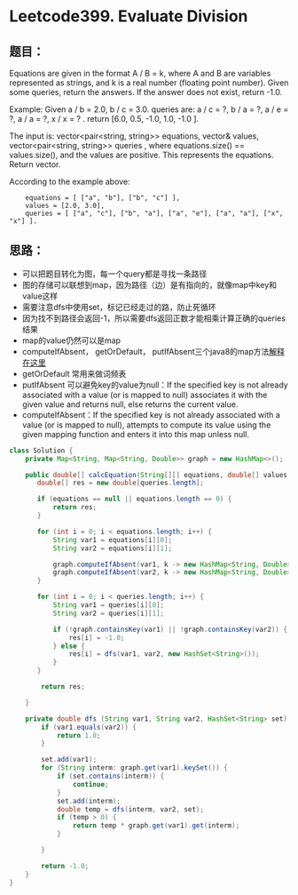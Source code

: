 # Leetcode399. Evaluate Division
## 题目：
Equations are given in the format A / B = k, where A and B are variables represented as strings, and k is a real number (floating point number). Given some queries, return the answers. If the answer does not exist, return -1.0.

Example:
Given a / b = 2.0, b / c = 3.0.
queries are: a / c = ?, b / a = ?, a / e = ?, a / a = ?, x / x = ? .
return [6.0, 0.5, -1.0, 1.0, -1.0 ].

The input is: vector<pair<string, string>> equations, vector<double>& values, vector<pair<string, string>> queries , where equations.size() == values.size(), and the values are positive. This represents the equations. Return vector<double>.

According to the example above:

        equations = [ ["a", "b"], ["b", "c"] ],
        values = [2.0, 3.0],
        queries = [ ["a", "c"], ["b", "a"], ["a", "e"], ["a", "a"], ["x", "x"] ].
## 思路：
* 可以把题目转化为图，每一个query都是寻找一条路径
* 图的存储可以联想到map，因为路径（边）是有指向的，就像map中key和value这样
* 需要注意dfs中使用set，标记已经走过的路，防止死循环
* 因为找不到路径会返回-1，所以需要dfs返回正数才能相乘计算正确的queries结果
* map的value仍然可以是map
* computeIfAbsent， getOrDefault， putIfAbsent三个java8的map方法[解释在这里](https://irusist.github.io/2016/01/04/Java-8%E4%B9%8BMap%E6%96%B0%E5%A2%9E%E6%96%B9%E6%B3%95/)
* getOrDefault 常用来做词频表
* putIfAbsent 可以避免key的value为null：If the specified key is not already associated with a value (or is mapped to null) associates it with the given value and returns null, else returns the current value.
* computeIfAbsent：If the specified key is not already associated with a value (or is mapped to null), attempts to compute its value using the given mapping function and enters it into this map unless null.
```java
class Solution {
    private Map<String, Map<String, Double>> graph = new HashMap<>();

    public double[] calcEquation(String[][] equations, double[] values, String[][] queries) {
       double[] res = new double[queries.length];

       if (equations == null || equations.length == 0) {
           return res;
       }

       for (int i = 0; i < equations.length; i++) {
           String var1 = equations[i][0];
           String var2 = equations[i][1];

           graph.computeIfAbsent(var1, k -> new HashMap<String, Double>()).put(var2, values[i]);
           graph.computeIfAbsent(var2, k -> new HashMap<String, Double>()).put(var1, 1.0 / values[i]);
       }

       for (int i = 0; i < queries.length; i++) {
           String var1 = queries[i][0];
           String var2 = queries[i][1];

           if (!graph.containsKey(var1) || !graph.containsKey(var2)) {
               res[i] = -1.0;
           } else {
               res[i] = dfs(var1, var2, new HashSet<String>());
           }
       }

        return res;

    }

    private double dfs (String var1, String var2, HashSet<String> set) {
        if (var1.equals(var2)) {
            return 1.0;
        }

        set.add(var1);
        for (String interm: graph.get(var1).keySet()) {
            if (set.contains(interm)) {
                continue;
            }
            set.add(interm);
            double temp = dfs(interm, var2, set);
            if (temp > 0) {
                return temp * graph.get(var1).get(interm);
            }

        }

        return -1.0;
    }
}
